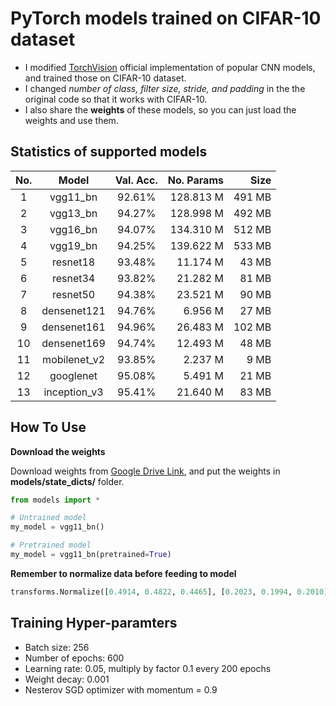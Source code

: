 # PyTorch models trained on CIFAR-10 dataset
- I modified [TorchVision](https://pytorch.org/docs/stable/torchvision/models.html) official implementation of popular CNN models, and trained those on CIFAR-10 dataset.
- I changed *number of class, filter size, stride, and padding* in the the original code so that it works with CIFAR-10.
- I also share the **weights** of these models, so you can just load the weights and use them.

## Statistics of supported models
| No. |     Model    | Val. Acc. | No. Params |   Size |
|:---:|:------------:|:---------:|-----------:|-------:|
| 1   | vgg11_bn     |   92.61%  |  128.813 M | 491 MB |
| 2   | vgg13_bn     |   94.27%  |  128.998 M | 492 MB |
| 3   | vgg16_bn     |   94.07%  |  134.310 M | 512 MB |
| 4   | vgg19_bn     |   94.25%  |  139.622 M | 533 MB |
| 5   | resnet18     |   93.48%  |   11.174 M |  43 MB |
| 6   | resnet34     |   93.82%  |   21.282 M |  81 MB |
| 7   | resnet50     |   94.38%  |   23.521 M |  90 MB |
| 8   | densenet121  |   94.76%  |    6.956 M |  27 MB |
| 9   | densenet161  |   94.96%  |   26.483 M | 102 MB |
| 10  | densenet169  |   94.74%  |   12.493 M |  48 MB |
| 11  | mobilenet_v2 |   93.85%  |    2.237 M |   9 MB |
| 12  | googlenet    |   95.08%  |    5.491 M |  21 MB |
| 13  | inception_v3 |   95.41%  |   21.640 M |  83 MB |

## How To Use

**Download the weights**

Download weights from [Google Drive Link](https://drive.google.com/drive/folders/15jBlLkOFg0eK-pwsmXoSesNDyDb_HOeV?usp=sharing), and put the weights in **models/state_dicts/** folder.

```python
from models import *

# Untrained model
my_model = vgg11_bn()

# Pretrained model
my_model = vgg11_bn(pretrained=True)
```

**Remember to normalize data before feeding to model**
```python
transforms.Normalize([0.4914, 0.4822, 0.4465], [0.2023, 0.1994, 0.2010])]
```

## Training Hyper-paramters
- Batch size: 256
- Number of epochs: 600
- Learning rate: 0.05, multiply by factor 0.1 every 200 epochs
- Weight decay: 0.001
- Nesterov SGD optimizer with momentum = 0.9
